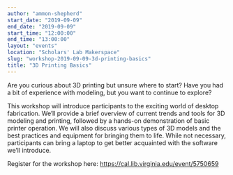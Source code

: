 ```yaml
---
author: "ammon-shepherd"
start_date: "2019-09-09"
end_date: "2019-09-09"
start_time: "12:00:00"
end_time: "13:00:00"
layout: "events"
location: "Scholars' Lab Makerspace"
slug: "workshop-2019-09-09-3d-printing-basics"
title: "3D Printing Basics"
---
```


Are you curious about 3D printing but unsure where to start? Have you had a bit of experience with modeling, but you want to continue to explore?

This workshop will introduce participants to the exciting world of desktop fabrication. We’ll provide a brief overview of current trends and tools for 3D modeling and printing, followed by a hands-on demonstration of basic printer operation. We will also discuss various types of 3D models and the best practices and equipment for bringing them to life. While not necessary, participants can bring a laptop to get better acquainted with the software we’ll introduce.

Register for the workshop here: [https://cal.lib.virginia.edu/event/5750659 ](https://cal.lib.virginia.edu/event/5750659)
